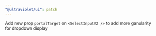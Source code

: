 ```yaml
---
"@ultraviolet/ui": patch
---
```


Add new prop `portalTarget` on `<SelectInputV2 />` to add more ganularity for dropdown display
